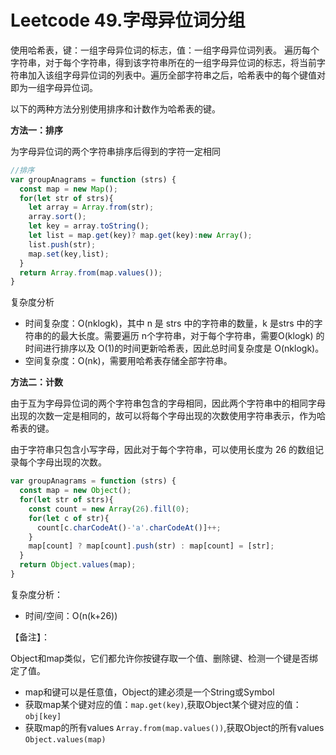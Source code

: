 # Leetcode 49.字母异位词分组

使用哈希表，键：一组字母异位词的标志，值：一组字母异位词列表。
遍历每个字符串，对于每个字符串，得到该字符串所在的一组字母异位词的标志，将当前字符串加入该组字母异位词的列表中。遍历全部字符串之后，哈希表中的每个键值对即为一组字母异位词。

以下的两种方法分别使用排序和计数作为哈希表的键。


**方法一：排序**

为字母异位词的两个字符串排序后得到的字符一定相同

```js
//排序
var groupAnagrams = function (strs) {
  const map = new Map();
  for(let str of strs){
    let array = Array.from(str);
    array.sort();
    let key = array.toString();
    let list = map.get(key)? map.get(key):new Array();
    list.push(str);
    map.set(key,list);
  }
  return Array.from(map.values());
}
```

复杂度分析

* 时间复杂度：O(nklogk)，其中 n 是 strs 中的字符串的数量，k 是strs 中的字符串的的最大长度。需要遍历 n个字符串，对于每个字符串，需要O(klogk) 的时间进行排序以及 O(1)的时间更新哈希表，因此总时间复杂度是 O(nklogk)。
* 空间复杂度：O(nk)，需要用哈希表存储全部字符串。

**方法二：计数**

由于互为字母异位词的两个字符串包含的字母相同，因此两个字符串中的相同字母出现的次数一定是相同的，故可以将每个字母出现的次数使用字符串表示，作为哈希表的键。

由于字符串只包含小写字母，因此对于每个字符串，可以使用长度为 26 的数组记录每个字母出现的次数。

```js
var groupAnagrams = function (strs) {
  const map = new Object();
  for(let str of strs){
    const count = new Array(26).fill(0);
    for(let c of str){
      count[c.charCodeAt()-'a'.charCodeAt()]++;
    }
    map[count] ? map[count].push(str) : map[count] = [str];
  }
  return Object.values(map);
}
```
复杂度分析：

* 时间/空间：O(n(k+26))


【备注】：

Object和map类似，它们都允许你按键存取一个值、删除键、检测一个键是否绑定了值。

* map和键可以是任意值，Object的建必须是一个String或Symbol
* 获取map某个键对应的值：`map.get(key)`,获取Object某个键对应的值：`obj[key]`
* 获取map的所有values `Array.from(map.values())`,获取Object的所有values `Object.values(map)`